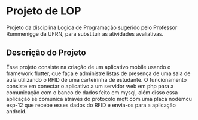 # Projeto de LOP

Projeto da disciplina Logica de Programação sugerido pelo Professor Rummenigge da UFRN, para substituir as atividades avaliativas.

## Descrição do Projeto

Esse projeto consiste na criação de um aplicativo mobile usando o framework flutter, que faça e administre listas de presença de uma sala de aula utilizando o RFID de uma carteirinha de estudante. O funcionamento consiste em conectar o aplicativo a um servidor web em php para a comunicação com o banco de dados feito em mysql, além disso essa aplicação se comunica através do protocolo mqtt com uma placa nodemcu esp-12 que recebe esses dados do RFID e envia-os para a aplicação android.
